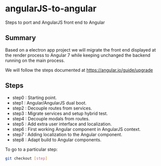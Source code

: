 # angularJS-to-angular
Steps to port and AngularJS front end to Angular

## Summary

Based on a electron app project we will migrate the front end displayed at the render process to Angular 7 while keeping unchanged the backend running on the main process.

We will follow the steps documented at https://angular.io/guide/upgrade

## Steps

* step0  : Starting point.
* step1  : Angular/AngularJS dual boot.
* step2  : Decouple routes from services.
* step3  : Migrate services and setup hybrid test.
* step4  : Decouple modals from routes.
* step5  : Add extra user interface and localization.
* step6  : First working Angular component in AngularJS context.
* step7  : Adding localization to the Angular component.
* step8  : Adapt build to Angular components.

To go to a particular step:

```sh
git checkout [step]
```
